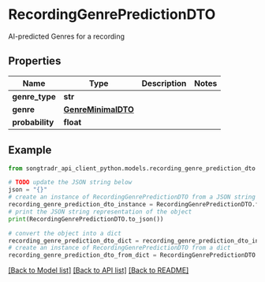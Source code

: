 # RecordingGenrePredictionDTO

AI-predicted Genres for a recording

## Properties

Name | Type | Description | Notes
------------ | ------------- | ------------- | -------------
**genre_type** | **str** |  | 
**genre** | [**GenreMinimalDTO**](GenreMinimalDTO.md) |  | 
**probability** | **float** |  | 

## Example

```python
from songtradr_api_client_python.models.recording_genre_prediction_dto import RecordingGenrePredictionDTO

# TODO update the JSON string below
json = "{}"
# create an instance of RecordingGenrePredictionDTO from a JSON string
recording_genre_prediction_dto_instance = RecordingGenrePredictionDTO.from_json(json)
# print the JSON string representation of the object
print(RecordingGenrePredictionDTO.to_json())

# convert the object into a dict
recording_genre_prediction_dto_dict = recording_genre_prediction_dto_instance.to_dict()
# create an instance of RecordingGenrePredictionDTO from a dict
recording_genre_prediction_dto_from_dict = RecordingGenrePredictionDTO.from_dict(recording_genre_prediction_dto_dict)
```
[[Back to Model list]](../README.md#documentation-for-models) [[Back to API list]](../README.md#documentation-for-api-endpoints) [[Back to README]](../README.md)


